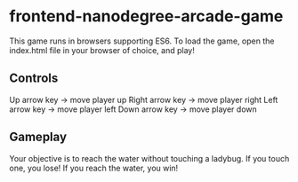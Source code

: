 frontend-nanodegree-arcade-game
===============================
This game runs in browsers supporting ES6. To load the game, open the index.html file in your browser of choice, and play!

Controls
--------
Up arrow key    -> move player up
Right arrow key -> move player right
Left arrow key  -> move player left
Down arrow key  -> move player down

Gameplay
-------
Your objective is to reach the water without touching a ladybug. If you touch one, you lose! If you reach the water, you win!


<!--OLD README---
 Students should use this [rubric](https://review.udacity.com/#!/projects/2696458597/rubric) for self-checking their submission. Make sure the functions you write are **object-oriented** - either class functions (like Player and Enemy) or class prototype functions such as Enemy.prototype.checkCollisions, and that the keyword 'this' is used appropriately within your class and class prototype functions to refer to the object the function is called upon. Also be sure that the **readme.md** file is updated with your instructions on both how to 1. Run and 2. Play your arcade game.

For detailed instructions on how to get started, check out this [guide](https://docs.google.com/document/d/1v01aScPjSWCCWQLIpFqvg3-vXLH2e8_SZQKC8jNO0Dc/pub?embedded=true).

END OLD README -->
